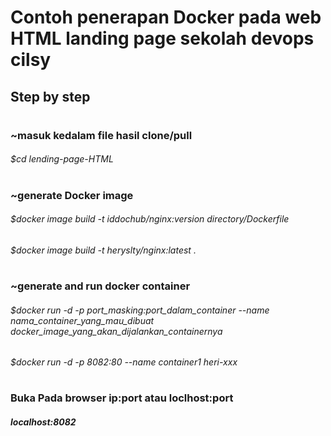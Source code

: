 # Contoh penerapan Docker pada web HTML landing page sekolah devops cilsy


## Step by step
#
#
###  ~masuk kedalam file hasil clone/pull
###### $cd lending-page-HTML
#
### ~generate Docker image
###### $docker image build -t iddochub/nginx:version directory/Dockerfile
###### $docker image build -t heryslty/nginx:latest .
#
### ~generate and run docker container
###### $docker run -d -p port_masking:port_dalam_container --name nama_container_yang_mau_dibuat docker_image_yang_akan_dijalankan_containernya
###### $docker run -d -p 8082:80 --name container1 heri-xxx
#
### Buka Pada browser ip:port atau loclhost:port
##### localhost:8082

